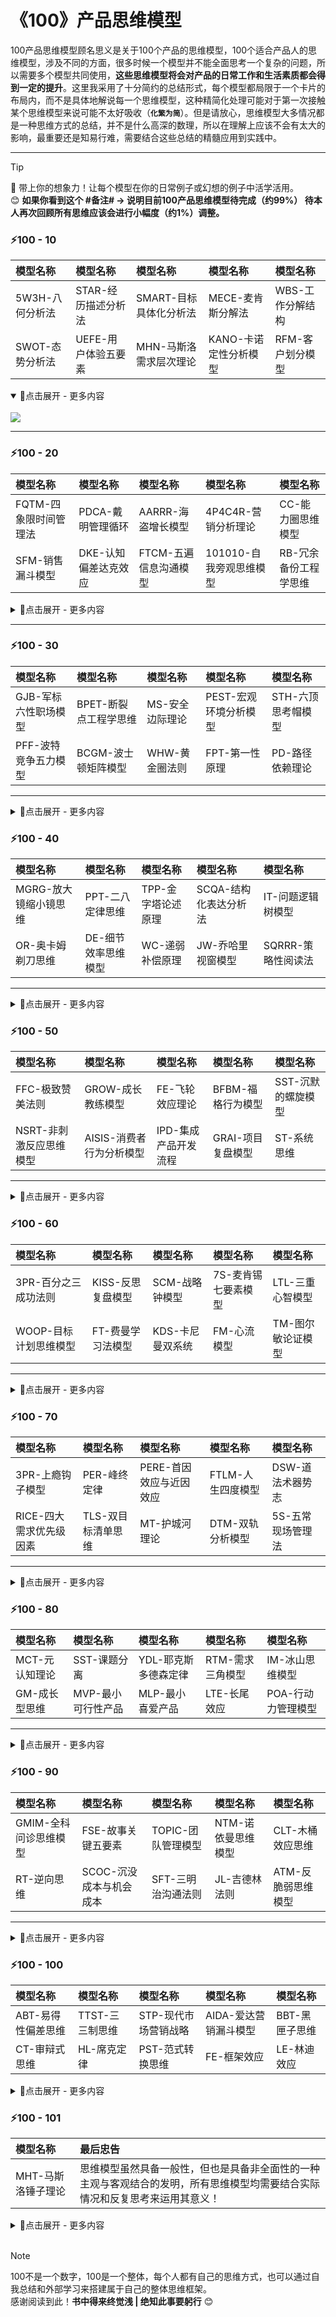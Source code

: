 # 《100》产品思维模型
100产品思维模型顾名思义是关于100个产品的思维模型，100个适合产品人的思维模型，涉及不同的方面，很多时候一个模型并不能全面思考一个复杂的问题，所以需要多个模型共同使用，**这些思维模型将会对产品的日常工作和生活素质都会得到一定的提升**。这里我采用了十分简约的总结形式，每个模型都局限于一个卡片的布局内，而不是具体地解说每一个思维模型，这种精简化处理可能对于第一次接触某个思维模型来说可能不太好吸收（**```化繁为简```**）。但是请放心，思维模型大多情况都是一种思维方式的总结，并不是什么高深的数理，所以在理解上应该不会有太大的影响，最重要还是知易行难，需要结合这些总结的精髓应用到实践中。

---

> [!TIP]
> 🔅 带上你的想象力！让每个模型在你的日常例子或幻想的例子中活学活用。<br>
> 😊 **如果你看到这个 #备注# -> 说明目前100产品思维模型待完成（约99%） 待本人再次回顾所有思维应该会进行小幅度（约1%）调整。**

### ⚡100 - 10

| 模型名称 | 模型名称 | 模型名称 | 模型名称 | 模型名称 |
| :--- | :--- | :--- | :--- | :--- |
| 5W3H-八何分析法 | STAR-经历描述分析法 | SMART-目标具体化分析法 | MECE-麦肯斯分解法 | WBS-工作分解结构 |
| SWOT-态势分析法 | UEFE-用户体验五要素 | MHN-马斯洛需求层次理论 | KANO-卡诺定性分析模型 | RFM-客户划分模型 |

<details open="True">
<summary>🔅点击展开 - 更多内容</summary>
<br>
<img src="https://github.com/PM-Geeker-ORG/Adok/assets/143123392/b6ba262f-4fe3-43aa-9f12-e054faef86f4"></img>
</details>

---

### ⚡100 - 20

| 模型名称 | 模型名称 | 模型名称 | 模型名称 | 模型名称 |
| :--- | :--- | :--- | :--- | :--- |
| FQTM-四象限时间管理法 | PDCA-戴明管理循环 | AARRR-海盗增长模型 | 4P4C4R-营销分析理论 | CC-能力圈思维模型 |
| SFM-销售漏斗模型 | DKE-认知偏差达克效应 | FTCM-五遍信息沟通模型 | 101010-自我旁观思维模型 | RB-冗余备份工程学思维 |

<details>
<summary>🔅点击展开 - 更多内容</summary>
<br>
<img src="https://github.com/PM-Geeker-ORG/Adok/assets/143123392/5907d6ce-e550-4413-8c7e-ee7221f5239d"></img>
</details>

---

### ⚡100 - 30

| 模型名称 | 模型名称 | 模型名称 | 模型名称 | 模型名称 |
| :--- | :--- | :--- | :--- | :--- |
| GJB-军标六性职场模型 | BPET-断裂点工程学思维 | MS-安全边际理论 | PEST-宏观环境分析模型 | STH-六顶思考帽模型 |
| PFF-波特竞争五力模型 | BCGM-波士顿矩阵模型 | WHW-黄金圈法则 | FPT-第一性原理 | PD-路径依赖理论 |

---

<details>
<summary>🔅点击展开 - 更多内容</summary>
<br>
<img src="https://github.com/PM-Geeker-ORG/Adok/assets/143123392/ab1071f4-f1a7-4eb0-b998-4b00709ba18f"></img>
</details>

### ⚡100 - 40

| 模型名称 | 模型名称 | 模型名称 | 模型名称 | 模型名称 |
| :--- | :--- | :--- | :--- | :--- |
| MGRG-放大镜缩小镜思维 | PPT-二八定律思维 | TPP-金字塔论述原理 | SCQA-结构化表达分析法 | IT-问题逻辑树模型 |
| OR-奥卡姆剃刀思维 | DE-细节效率思维模型 | WC-递弱补偿原理 | JW-乔哈里视窗模型 | SQRRR-策略性阅读法 |

---

<details>
<summary>🔅点击展开 - 更多内容</summary>
<br>
<img src="https://github.com/PM-Geeker-ORG/Adok/assets/143123392/d20bf354-3312-49a7-95e8-c1f830516f6f"></img>
</details>

### ⚡100 - 50

| 模型名称 | 模型名称 | 模型名称 | 模型名称 | 模型名称 |
| :--- | :--- | :--- | :--- | :--- |
| FFC-极致赞美法则 | GROW-成长教练模型 | FE-飞轮效应理论 | BFBM-福格行为模型 | SST-沉默的螺旋模型 |
| NSRT-非刺激反应思维模型 | AISIS-消费者行为分析模型 | IPD-集成产品开发流程 | GRAI-项目复盘模型 | ST-系统思维 |

---

<details>
<summary>🔅点击展开 - 更多内容</summary>
<br>
<img src="https://github.com/PM-Geeker-ORG/Adok/assets/143123392/b6835530-11e6-485e-b815-bdbfa82ebd88"></img>
</details>

### ⚡100 - 60

| 模型名称 | 模型名称 | 模型名称 | 模型名称 | 模型名称 |
| :--- | :--- | :--- | :--- | :--- |
| 3PR-百分之三成功法则 | KISS-反思复盘模型 | SCM-战略钟模型 | 7S-麦肯锡七要素模型 | LTL-三重心智模型 |
| WOOP-目标计划思维模型 | FT-费曼学习法模型 | KDS-卡尼曼双系统 | FM-心流模型 | TM-图尔敏论证模型 |

---

<details>
<summary>🔅点击展开 - 更多内容</summary>
<br>
<img src="https://github.com/PM-Geeker-ORG/Adok/assets/143123392/bd6689b7-e3af-4720-b78d-a2476a370a33"></img>
</details>

### ⚡100 - 70

| 模型名称 | 模型名称 | 模型名称 | 模型名称 | 模型名称 |
| :--- | :--- | :--- | :--- | :--- |
| 3PR-上瘾钩子模型 | PER-峰终定律 | PERE-首因效应与近因效应 | FTLM-人生四度模型 | DSW-道法术器势志 |
| RICE-四大需求优先级因素 | TLS-双目标清单思维 | MT-护城河理论 | DTM-双轨分析模型 | 5S-五常现场管理法 |

---

<details>
<summary>🔅点击展开 - 更多内容</summary>
<br>
<img src="https://github.com/PM-Geeker-ORG/Adok/assets/143123392/d6f19c7a-9961-4301-8506-cfed3d1041fe"></img>
</details>

### ⚡100 - 80

| 模型名称 | 模型名称 | 模型名称 | 模型名称 | 模型名称 |
| :--- | :--- | :--- | :--- | :--- |
| MCT-元认知理论 | SST-课题分离 | YDL-耶克斯多德森定律 | RTM-需求三角模型 | IM-冰山思维模型 |
| GM-成长型思维 | MVP-最小可行性产品 | MLP-最小喜爱产品 | LTE-长尾效应 | POA-行动力管理模型 |

---

<details>
<summary>🔅点击展开 - 更多内容</summary>
<br>
<img src="https://github.com/PM-Geeker-ORG/Adok/assets/143123392/c57a82a6-7449-4d14-a9a3-d3455158a874"></img>
</details>

### ⚡100 - 90

| 模型名称 | 模型名称 | 模型名称 | 模型名称 | 模型名称 |
| :--- | :--- | :--- | :--- | :--- |
| GMIM-全科问诊思维模型 | FSE-故事关键五要素 | TOPIC-团队管理模型 | NTM-诺依曼思维模型 | CLT-木桶效应思维 |
| RT-逆向思维 | SCOC-沉没成本与机会成本 | SFT-三明治沟通法则 | JL-吉德林法则 | ATM-反脆弱思维模型 |

---

<details>
<summary>🔅点击展开 - 更多内容</summary>
<br>! 
<img src="https://github.com/PM-Geeker-ORG/Adok/assets/143123392/f134efa7-a4a4-4700-857b-3c214dff2040"></img>
</details>

### ⚡100 - 100

| 模型名称 | 模型名称 | 模型名称 | 模型名称 | 模型名称 |
| :--- | :--- | :--- | :--- | :--- |
| ABT-易得性偏差思维 | TTST-三三制思维 | STP-现代市场营销战略 | AIDA-爱达营销漏斗模型 | BBT-黑匣子思维 |
| CT-审辩式思维 | HL-席克定律 | PST-范式转换思维 | FE-框架效应 | LE-林迪效应 |

<details>
<summary>🔅点击展开 - 更多内容</summary>
<br>
<img src="https://github.com/PM-Geeker-ORG/Adok/assets/143123392/4d639b2b-4527-48d1-8363-c249aefdb27f"></img>
</details>

### ⚡100 - 101

| 模型名称 | 最后忠告 |
| :--- | :--- |
| MHT-马斯洛锤子理论 | 思维模型虽然具备一般性，但也是具备非全面性的一种主观与客观结合的发明，所有思维模型均需要结合实际情况和反复思考来运用其意义！ |

<details>
<summary>🔅点击展开 - 更多内容</summary>
<br>
<img src="https://github.com/PM-Geeker-ORG/Adok/assets/143123392/9946845e-1eba-4c6b-991b-14c5be9ba806"></img>
</details>

<br>

> [!NOTE]
> 100不是一个数字，100是一个整体，每个人都有自己的思维方式，也可以通过自我总结和外部学习来搭建属于自己的整体思维框架。<br>
> 感谢阅读到此！**书中得来终觉浅 | 绝知此事要躬行** 😊
